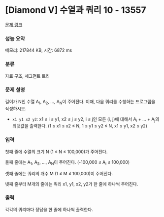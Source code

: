 # [Diamond V] 수열과 쿼리 10 - 13557 

[문제 링크](https://www.acmicpc.net/problem/13557) 

### 성능 요약

메모리: 217844 KB, 시간: 6872 ms

### 분류

자료 구조, 세그먼트 트리

### 문제 설명

<p>길이가 N인 수열 A<sub>1</sub>, A<sub>2</sub>, ..., A<sub>N</sub>이 주어진다. 이때, 다음 쿼리를 수행하는 프로그램을 작성하시오.</p>

<ul>
	<li><code>x1 y1 x2 y2</code>: x1 ≤ i ≤ y1, x2 ≤ j ≤ y2, i ≤ j인 모든 (i, j)에 대해서 A<sub>i</sub> + ... + A<sub>j</sub>의 최댓값을 출력한다. (1 ≤ x1 ≤ x2 ≤ N, 1 ≤ y1 ≤ y2 ≤ N, x1 ≤ y1, x2 ≤ y2)</li>
</ul>

### 입력 

 <p>첫째 줄에 수열의 크기 N (1 ≤ N ≤ 100,000)가 주어진다.</p>

<p>둘째 줄에는 A<sub>1</sub>, A<sub>2</sub>, ..., A<sub>N</sub>이 주어진다. (-100,000 ≤ A<sub>i</sub> ≤ 100,000)</p>

<p>셋째 줄에는 쿼리의 개수 M (1 ≤ M ≤ 100,000)이 주어진다.</p>

<p>넷째 줄부터 M개의 줄에는 쿼리 x1, y1, x2, y2가 한 줄에 하나씩 주어진다.</p>

### 출력 

 <p>각각의 쿼리마다 정답을 한 줄에 하나씩 출력한다.</p>

